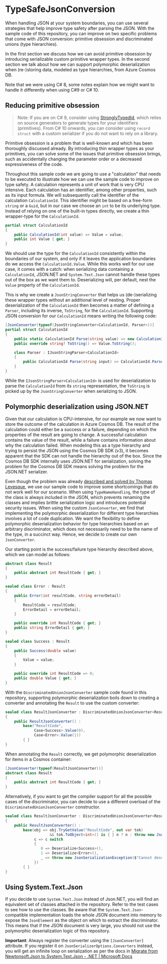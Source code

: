 # TypeSafeJsonConversion

When handling JSON at your system boundaries, you can use several strategies that help improve type safety after parsing the JSON. With the sample code of this repository, you can improve on two specific problems that come with JSON conversion: primitive obsession and discriminated unions (type hierarchies).

In the first section we discuss how we can avoid primitive obsession by introducing serializable custom primitive wrapper types. In the second section we talk about how we can support polymorphic deserialization when (re-)storing data, modeled as type hierarchies, from Azure Cosmos DB.

Note that we were using C# 8, some notes explain how we might want to handle it differently when using C#9 or C# 10.

## Reducing primitive obsession

> Note: If you are on C# 9, consider using [StronglyTypedId](https://github.com/andrewlock/StronglyTypedId), which relies on source generators to generate types for your identifiers (primitives). From C# 10 onwards, you can consider using `record struct` with a custom serializer if you do not want to rely on a library.

Primitive obsession is a problem that is well-known and which has been thoroughly discussed already. By introducing thin wrapper types as your primitives, you can solve some of the issues that primitive obsession brings, such as accidentally changing the parameter order or a decreased expressiveness of the code.

Throughout this sample code we are going to use a "calculation" that needs to be executed to illustrate how we can use the sample code to improve on type safety. A calculation represents a unit of work that is very CPU intensive. Each calculation has an identifier, among other properties, such as its input formula. We will subsequently call the identifier of the calculation `CalculationId`. This identifier might be based on a free-form `string` or a `Guid`, but in our case we choose an `int` to be its underlying type. Instead of relying on one of the built-in types directly, we create a thin wrapper-type for the `CalculationId`.

```csharp
partial struct CalculationId
{
    public CalculationId(int value) => Value = value;
    public int Value { get; }
}
```

We should use the type for the `CalculationId` consistently within the boundaries of our system, and only if it leaves the application boundaries do we access the `CalculationId.Value`. While this works well for our use case, it comes with a catch: when serializing data containing a `CalculationId`, JSON.NET and `System.Text.Json` cannot handle these types out of the box as we want them to. Deserializing will, per default, nest the `Value` property of the `CalculationId`.

This is why we create a `JsonStringConverter` that helps us (de-)serializing these wrapper types without an additional level of nesting. Proper deserialization of the `CalculationId` then becomes a matter of defining a `Parser`, including its inverse, `ToString`, for the `CalculationId`. Supporting JSON conversion for our `CalculationId` means writing the following code:

```csharp
[JsonConverter(typeof(JsonStringConverter<CalculationId, Parser>))]
partial struct CalculationId
{
    public static CalculationId Parse(string value) => new CalculationId(int.Parse(value));
    public override string? ToString() => Value.ToString();

    class Parser : IJsonStringParser<CalculationId>
    {
        public CalculationId Parse(string input) => CalculationId.Parse(input);
    }
}
```

While the `IJsonStringParser<CalculationId>` is used for deserialization to parse the `CalculationId` from its `string` representation, the `ToString` is picked up by the `JsonStringConverter` when serializing to JSON.

## Polymorphic deserialization using JSON.NET

Given that our calculation is CPU-intensive, for our example we now want to store the outcome of the calculation in Azure Cosmos DB. The result of the calculation could either be a success or a failure, depending on which the properties of the result are going to change. A successful calculation contains the value of the result, while a failure contains information about why the calculation failed. When modeling this as a type hierarchy and trying to persist the JSON using the Cosmos DB SDK (v3), it becomes apparent that the SDK can not handle the hierarchy out of the box. Since the Cosmos DB SDK internally uses JSON.NET for serialization, solving the problem for the Cosmos DB SDK means solving the problem for the JSON.NET serializer.

Even though the problem was already [described and solved by Thomas Levesque](https://thomaslevesque.com/2019/10/14/handling-type-hierarchies-in-cosmos-db-part1/), we use our sample code to improve some shortcomings that do not work well for our scenario. When using `TypeNameHandling`, the type of the class is always included in the JSON, which prevents renaming the classes and implies brittle serialization logic and introduces potential security issues. When using the custom `JsonConverter`, we find that implementing the polymorphic deserialization for different type hierarchies involves a lot of code duplication. We want the flexibility to define polymorphic deserialization behavior for type hierarchies based on an arbitrary discriminator, which does not necessarily need to be the name of the type, in a succinct way. Hence, we decide to create our own `JsonConverter`.

Our starting point is the success/failure type hierarchy described above, which we can model as follows: 

```csharp
abstract class Result
{
    public abstract int ResultCode { get; }
}

sealed class Error : Result
{
    public Error(int resultCode, string errorDetail)
    {
        ResultCode = resultCode;
        ErrorDetail = errorDetail;
    }

    public override int ResultCode { get; }
    public string ErrorDetail { get; }
}

sealed class Success : Result
{
    public Success(double value)
    {
        Value = value;
    }

    public override int ResultCode => 0;
    public double Value { get; }
}
```

With the `DiscriminatedUnionJsonConverter` sample code found in this repository, supporting polymorphic deserialization boils down to creating a converter and annotating the `Result` to use the custom converter:

```csharp
sealed class ResultJsonConverter : DiscriminatedUnionJsonConverter<Result, int>
{
    public ResultJsonConverter() :
    	base("ResultCode",
             Case<Success>.Value(0),
             Case<Error>.Value(1))
        { }
}
```

When annotating the `Result` correctly, we get polymorphic deserialization for items in a Cosmos container:

```csharp
[JsonConverter(typeof(ResultJsonConverter))]
abstract class Result
{
    public abstract int ResultCode { get; }
}
```

Alternatively, if you want to get the compiler support for all the possible cases of the discriminator, you can decide to use a different overload of the `DiscriminatedUnionJsonConverter` constructor.

```csharp
sealed class ResultJsonConverter : DiscriminatedUnionJsonConverter<Result, int>
{
    public ResultJsonConverter() :
        base(obj => obj.TryGetValue("ResultCode", out var tok)
                    && tok.ToObject<int>() is { } n ? n : throw new JsonSerializationException($"Property 'ResultCode' is not defined."),
             c => c switch
             {
             	0 => Deserialize<Success>(),
                1 => Deserialize<Error>(),
                _ => throw new JsonSerializationException($"Cannot deserialize DiscriminatedUnionConverterTests.Result from JSON object due to unhandled case: {c}")
             })
        { }
}
```

## Using System.Text.Json

If you decide to use `System.Text.Json` instead of Json.NET, you will find an equivalent set of classes attached in the repository. Refer to the test cases to see how to use the classes. Be aware that the `System.Text.Json`-compatible implementation loads the whole JSON document into memory to expose the `JsonElement` as the object on which to extract the discriminator. This means that if the JSON document is very large, you should not use the polymorphic deserialization logic of this repository.

**Important**: Always register the converter using the `[JsonConverter]` attribute. If you register it on `JsonSerializerOptions.Converters` instead, you will get an infinite loop on serialization as per the docs in [Migrate from Newtonsoft.Json to System.Text.Json - .NET | Microsoft Docs](https://docs.microsoft.com/en-us/dotnet/standard/serialization/system-text-json-migrate-from-newtonsoft-how-to?pivots=dotnet-core-3-1#required-properties)

